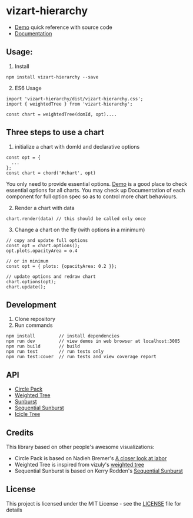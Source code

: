 # vizart-hierarchy

* [Demo](https://vizartjs.github.io/demo.html) quick reference with source code
* [Documentation](https://github.com/VizArtJS/vizart-hierarchy/wiki)



## Usage:

1. Install

```
npm install vizart-hierarchy --save
```

2. ES6 Usage

```
import 'vizart-hierarchy/dist/vizart-hierarchy.css';
import { weightedTree } from 'vizart-hierarchy';

const chart = weightedTree(domId, opt)....
```

## Three steps to use a chart
1. initialize a chart with domId and declarative options
```
const opt = {
  ...
};
const chart = chord('#chart', opt)
```
You only need to provide essential options. [Demo](https://vizartjs.github.io/demo.html) is a good place to check essential options for all charts. You may check up Documentation of each component for full option spec so as to control more chart behaviours.

2. Render a chart with data
```
chart.render(data) // this should be called only once
```
3. Change a chart on the fly (with options in a minimum)
```
// copy and update full options
const opt = chart.options();
opt.plots.opacityArea = o.4

// or in minimum
const opt = { plots: {opacityArea: 0.2 }};

// update options and redraw chart
chart.options(opt);
chart.update();

```


## Development
1. Clone repository
2. Run commands
```
npm install         // install dependencies
npm run dev         // view demos in web browser at localhost:3005
npm run build       // build
npm run test        // run tests only
npm run test:cover  // run tests and view coverage report
```

## API
* [Circle Pack](https://github.com/VizArtJS/vizart-hierarchy/wiki/circle-pack)
* [Weighted Tree](https://github.com/VizArtJS/vizart-hierarchy/wiki/weighted-tree)
* [Sunburst](https://github.com/VizArtJS/vizart-hierarchy/wiki/sunburst)
* [Sequential Sunburst](https://github.com/VizArtJS/vizart-hierarchy/wiki/sequential-sunburst)
* [Icicle Tree](https://github.com/VizArtJS/vizart-hierarchy/wiki/icicle-tree)

## Credits
This library based on other people's awesome visualizations:
* Circle Pack is based on Nadieh Bremer's [A closer look at labor](https://www.visualcinnamon.com/occupations)
* Weighted Tree is inspired from vizuly's [weighted tree](http://vizuly.io/product/weighted-tree/)
* Sequential Sunburst is based on Kerry Rodden's [Sequential Sunburst](https://bl.ocks.org/kerryrodden/7090426)

## License

This project is licensed under the MIT License - see the [LICENSE](LICENSE) file for details
